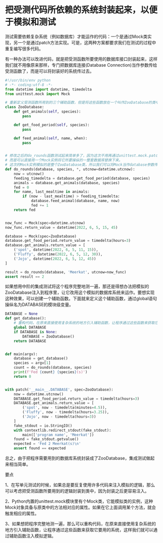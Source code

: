 # 把受测代码所依赖的系统封装起来，以便于模拟和测试

测试需要依赖复杂系统（例如数据库）才能运作的代码：一个是通过Mock类实现，另一个是通过patch方法实现。可是，这两种方案都要求我们在测试的过程中重复编写很多代码。 

有一种办法可以改进代码，就是把受测函数所要使用的数据库接口封装起来，这样我们就不用像原来那样，专门把数据库连接(Database Connection)当作参数传给受测函数了，而是可以将封装好的系统传过去。

```python
#!/usr/bin/env python
# -*- coding:utf-8 -*-
from datetime import datetime, timedelta
from unittest.mock import Mock

# 重新定义受测函数所用到的三个辅助函数，但是将这些函数放在一个叫作ZooDatabase的类中，让它们成为该类的方法，而不像原来那样作为独立的# 函数出现。
class ZooDatabase:
    def get_animals(self, species):
        pass

    def get_food_period(self, species):
        pass

    def feed_animal(self, name, when):
        pass


# 修改之后的do_rounds函数测试起来简单多了，因为这次不用再通过unittest.mock.patch把它调用的几个函数替换成模拟逻辑，
# 而是可以直接用一个Mock实例将它所要操纵的一整套数据库替换下来。
# 这次的Mock实例模拟的是整个ZooDatabase类，所以我们可以将Mock当作database参数传给do_rounds。
def do_rounds(database, species, *, utcnow=datetime.utcnow):
    now = utcnow()
    feeding_timedelta = database.get_food_period(database, species)
    animals = database.get_animals(database, species)
    fed = 0
    for name, last_mealtime in animals:
        if (now - last_mealtime) > feeding_timedelta:
            database.feed_animal(database, name, now)
            fed += 1
    return fed


now_func = Mock(spec=datetime.utcnow)
now_func.return_value = datetime(2022, 6, 5, 15, 45)

database = Mock(spec=ZooDatabase)
database.get_food_period.return_value = timedelta(hours=3)
database.get_animals.return_value = [
    ('spot', datetime(2022, 6, 5, 11, 15)),
    ('Fluffy', datetime(2022, 6, 5, 12, 30)),
    ('Jojo', datetime(2022, 6, 5, 12, 45))
]

result = do_rounds(database, 'Meerkat', utcnow=now_func)
assert result == 2
```

如果想用中阶的集成测试将这个程序完整地测一遍，那还是得想办法把模拟的ZooDatabase注入到程序里，让它改用这个模拟的数据库系统来运作。要想实现这种效果，可以创建一个辅助函数。下面就来定义这个辅助函数，通过global语句操纵名为DATABASE的模块级变量。 

```python
DATABASE = None
def get_database():
  	# 重构代码，在原来直接使用复杂系统的地方引入辅助函数，让程序通过这些函数来获取它要用的系统，这样就可以通过辅助函数注入模拟逻辑
    global DATABASE
    if DATABASE is None:
        DATABASE = ZooDatabase()
    return DATABASE


def main(argv):
    database = get_database()
    species = argv[1]
    count = do_rounds(database, species)
    print(f'Fed {count} {species}(s)')
    return 0


with patch('__main__.DATABASE', spec=ZooDatabase):
    now = datetime.utcnow()
    DATABASE.get_food_period.return_value = timedelta(hours=3)
    DATABASE.get_animals.return_value = [
        ('spot', now - timedelta(minutes=4.5)),
        ('Fluffy', now - timedelta(hours=3.25)),
        ('Jojo', now - timedelta(hours=3))
    ]
    fake_stdout = io.StringIO()
    with contextlib.redirect_stdout(fake_stdout):
        main(['program name', 'Meerkat'])
    found = fake_stdout.getvalue()
    expected = 'Fed 2 Meerkat(s)\n'
    assert found == expected

```

总之，由于把程序需要用到的数据库系统封装成了ZooDatabase，集成测试做起来相当简单。



要点

1、在写单元测试的时候，如果总是要反复使用许多代码来注入模拟的逻辑，那么可以考虑把受测函数所要用到的逻辑封装到类中，因为封装之后更容易注入。 

2、Python内置的unittest.mock模块里有个Mock类，它能模拟类的实例，这种Mock对象具备与原类中的方法相对应的属性。如果在它上面调用某个方法，就会触发相应的属性。 

3、如果想把程序完整地测一遍，那么可以重构代码，在原来直接使用复杂系统的地方引入辅助函数，让程序通过这些函数来获取它要用的系统，这样我们就可以通过辅助函数注入模拟逻辑。